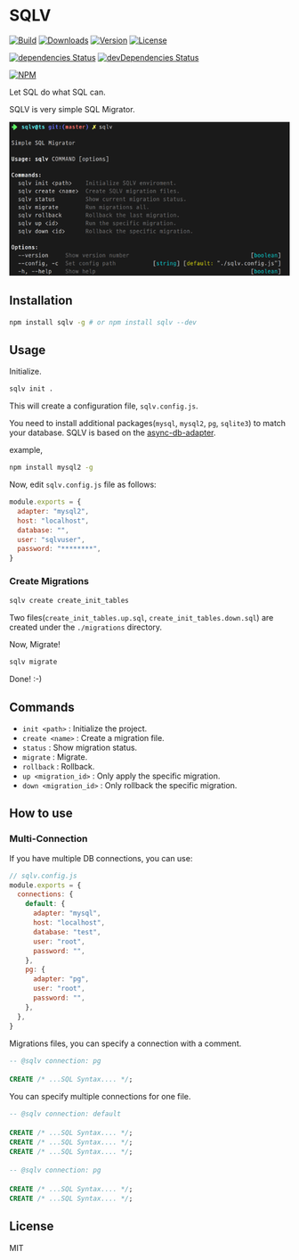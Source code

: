 # SQLV

[![Build](https://travis-ci.org/corgidisco/sqlv.svg?branch=master)](https://travis-ci.org/corgidisco/sqlv)
[![Downloads](https://img.shields.io/npm/dt/sqlv.svg)](https://npmcharts.com/compare/sqlv?minimal=true)
[![Version](https://img.shields.io/npm/v/sqlv.svg)](https://www.npmjs.com/package/sqlv)
[![License](https://img.shields.io/npm/l/sqlv.svg)](https://www.npmjs.com/package/sqlv)

[![dependencies Status](https://img.shields.io/david/corgidisco/sqlv.svg)](https://david-dm.org/corgidisco/sqlv)
[![devDependencies Status](https://img.shields.io/david/dev/corgidisco/sqlv.svg)](https://david-dm.org/corgidisco/sqlv?type=dev)

[![NPM](https://nodei.co/npm/sqlv.png)](https://www.npmjs.com/package/sqlv)

Let SQL do what SQL can.

SQLV is very simple SQL Migrator.

![SQLV Image](./images/sqlv.png)

## Installation

```bash
npm install sqlv -g # or npm install sqlv --dev
```

## Usage

Initialize.

```bash
sqlv init .
```

This will create a configuration file, `sqlv.config.js`.

You need to install additional packages(`mysql`, `mysql2`, `pg`, `sqlite3`) to match your database. SQLV is
based on the [async-db-adapter](https://www.npmjs.com/package/async-db-adapter).

example,

```bash
npm install mysql2 -g
```

Now, edit `sqlv.config.js` file as follows:

```js
module.exports = {
  adapter: "mysql2",
  host: "localhost",
  database: "",
  user: "sqlvuser",
  password: "********",
}
```

### Create Migrations

```bash
sqlv create create_init_tables
```

Two files(`create_init_tables.up.sql`, `create_init_tables.down.sql`) are created under
the `./migrations` directory.

Now, Migrate!

```bash
sqlv migrate
```

Done! :-)

## Commands

- `init <path>` : Initialize the project.
- `create <name>` : Create a migration file.
- `status` : Show migration status.
- `migrate` : Migrate.
- `rollback` : Rollback.
- `up <migration_id>` : Only apply the specific migration.
- `down <migration_id>` : Only rollback the specific migration.

## How to use

### Multi-Connection

If you have multiple DB connections, you can use:

```js
// sqlv.config.js
module.exports = {
  connections: {
    default: {
      adapter: "mysql",
      host: "localhost",
      database: "test",
      user: "root",
      password: "",
    },
    pg: {
      adapter: "pg",
      user: "root",
      password: "",     
    },
  },
}
```

Migrations files, you can specify a connection with a comment.

```sql
-- @sqlv connection: pg

CREATE /* ...SQL Syntax.... */;
```

You can specify multiple connections for one file.

```sql
-- @sqlv connection: default

CREATE /* ...SQL Syntax.... */;
CREATE /* ...SQL Syntax.... */;
CREATE /* ...SQL Syntax.... */;

-- @sqlv connection: pg

CREATE /* ...SQL Syntax.... */;
CREATE /* ...SQL Syntax.... */;
```


## License

MIT
